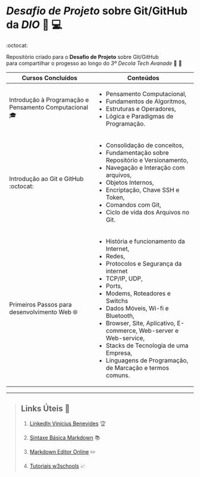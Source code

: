 
# ***Desafio de Projeto*** sobre Git/GitHub da *DIO*  :orange_book: :computer:

:octocat:

Repositório criado para o **Desafio de Projeto** sobre Git/GitHub  
para compartilhar o progesso ao longo do *3º Decola Tech Avanade* :large_orange_diamond: :rocket:

 | Cursos Concluídos | Conteúdos |
 | ----------------- | --------- |
 | Introdução à Programação e Pensamento Computacional :mortar_board: | <ul><li> Pensamento Computacional, <li> Fundamentos de Algoritmos, <li> Estruturas e Operadores, <li> Lógica e Paradigmas de Programação.
 | Introdução ao Git e GitHub :octocat: | <ul><li> Consolidação de conceitos, <li> Fundamentação sobre Repositório e Versionamento, <li> Navegação e Interação com arquivos, <li> Objetos Internos, <li> Encriptação, Chave SSH e Token, <li> Comandos com Git, <li> Ciclo de vida dos Arquivos no Git.|
 | Primeiros Passos para desenvolvimento Web :globe_with_meridians: |  <ul><li> História e funcionamento da Internet, <li> Redes, <li> Protocolos e Segurança da internet  <li> TCP/IP, UDP, <li> Ports, <li> Modems, Roteadores e Switchs <li> Dados Móveis, Wi-fi e Bluetooth, <li> Browser, Site, Aplicativo, E-commerce, Web-server e Web-service, <li> Stacks de Tecnologia de uma Empresa, <li> Linguagens de Programação, de Marcação e termos comuns. |

---

> ## Links Úteis :triangular_flag_on_post:
>
> 1. [LinkedIn Vinícius Benevides](https://www.linkedin.com/in/vinicius-benevides/ "Perfil com informações básicas, objetivos, cursos, além do Currículo Completo") :trophy:
>
> 2. [Sintaxe Básica Markdown](https://www.markdownguide.org/basic-syntax "Site com informações da sintaxe básica para Markdown, além de boas práticas de escrita") :books:
>
> 3. [Markdown Editor Online](https://stackedit.io/app# "Editor online de Markdown - What You See Is What You Get") :pencil2:
>
> 4. [Tutoriais w3schools](https://www.w3schools.com/ "Tutoriais de HTML and CSS, JavaScript, Programação, entre outros") :chart_with_upwards_trend:


